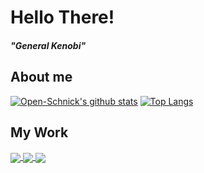 # Hello There!
##### "General Kenobi"
## About me
[![Open-Schnick's github stats](https://github-readme-stats.vercel.app/api?username=open-schnick&count_private=true&show_icons=true&theme=dark)](https://github.com/anuraghazra/github-readme-stats)
[![Top Langs](https://github-readme-stats.vercel.app/api/top-langs/?username=open-schnick&count_private=true&show_icons=true&theme=dark&hide=html,css&layout=compact)](https://github.com/anuraghazra/github-readme-stats)
## My Work
<a href="https://github.com/open-schnick/DatadogFormattingLayer">
  <img align="center" src="https://github-readme-stats.vercel.app/api/pin/?username=open-schnick&repo=DatadogFormattingLayer&theme=dark" />
</a>
<a href="https://github.com/open-schnick/Smoothy">
  <img align="center" src="https://github-readme-stats.vercel.app/api/pin/?username=open-schnick&repo=Smoothy&theme=dark" />
</a>
<a href="https://github.com/FileFighter/RestApi">
  <img align="center" src="https://github-readme-stats.vercel.app/api/pin/?username=filefighter&repo=restapi&theme=dark" />
</a>
